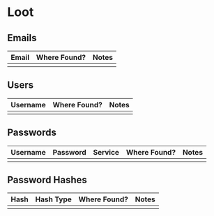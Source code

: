 # Loot

## Emails

|Email|Where Found?|Notes|
|---|---|---|
|||

## Users

|Username|Where Found?|Notes|
|---|---|---|
|||

## Passwords

|Username|Password|Service|Where Found?|Notes|
|---|---|---|---|---|
||||||

## Password Hashes

|Hash|Hash Type|Where Found?|Notes|
|---|---|---|---|
|||||
